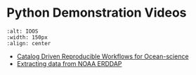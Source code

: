 # Python Demonstration Videos

```{image} ../../images/python.png
:alt: IOOS
:width: 150px
:align: center
```
   * [Catalog Driven Reproducible Workflows for Ocean-science](https://www.youtube.com/watch?v=05ax0lkQFrg)
   * [Extracting data from NOAA ERDDAP](https://www.youtube.com/watch?v=18xZoXu1USM)
